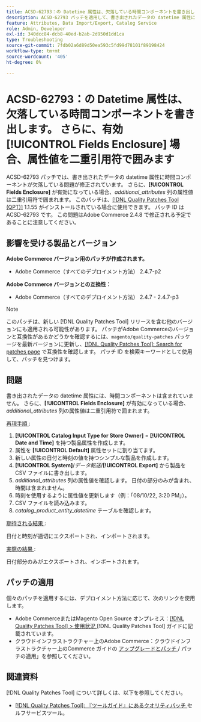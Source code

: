 ```yaml
---
title: ACSD-62793：の Datetime 属性は、欠落している時間コンポーネントを書き出します。 さらに、**[!UICONTROL Fields Enclosure]**が有効な場合、属性値は二重引用符で囲まれます
description: ACSD-62793 パッチを適用して、書き出されたデータの datetime 属性に時間コンポーネントが欠落しているAdobe Commerceの問題を修正してください。 さらに、**[!UICONTROL Fields Enclosure]**が有効になっている場合、*additional_attributes*列の属性値は二重引用符で囲まれます。
feature: Attributes, Data Import/Export, Catalog Service
role: Admin, Developer
exl-id: 340dcc84-dcb8-40ed-b2ab-2d950d1dd1ca
type: Troubleshooting
source-git-commit: 7fdb02a6d89d50ea593c5fd99d78101f89198424
workflow-type: tm+mt
source-wordcount: '405'
ht-degree: 0%

---
```


# ACSD-62793：の Datetime 属性は、欠落している時間コンポーネントを書き出します。 さらに、有効 **[!UICONTROL Fields Enclosure]** 場合、属性値を二重引用符で囲みます

ACSD-62793 パッチでは、書き出されたデータの datetime 属性に時間コンポーネントが欠落している問題が修正されています。 さらに、**[!UICONTROL Fields Enclosure]** が有効になっている場合、*additional_attributes* 列の属性値は二重引用符で囲まれます。 このパッチは、[[!DNL Quality Patches Tool (QPT)]](/help/tools/quality-patches-tool/quality-patches-tool-to-self-serve-quality-patches.md) 1.1.55 がインストールされている場合に使用できます。 パッチ ID は ACSD-62793 です。 この問題はAdobe Commerce 2.4.8 で修正される予定であることに注意してください。

## 影響を受ける製品とバージョン

**Adobe Commerce バージョン用のパッチが作成されます。**

* Adobe Commerce（すべてのデプロイメント方法） 2.4.7-p2

**Adobe Commerce バージョンとの互換性：**

* Adobe Commerce（すべてのデプロイメント方法） 2.4.7 - 2.4.7-p3

>[!NOTE]
>
>このパッチは、新しい [!DNL Quality Patches Tool] リリースを含む他のバージョンにも適用される可能性があります。 パッチがAdobe Commerceのバージョンと互換性があるかどうかを確認するには、`magento/quality-patches` パッケージを最新バージョンに更新し、[[!DNL Quality Patches Tool]: Search for patches page](https://experienceleague.adobe.com/tools/commerce-quality-patches/index.html?lang=ja) で互換性を確認します。 パッチ ID を検索キーワードとして使用して、パッチを見つけます。

## 問題

書き出されたデータの datetime 属性には、時間コンポーネントは含まれていません。 さらに、**[!UICONTROL Fields Enclosure]** が有効になっている場合、*additional_attributes* 列の属性値は二重引用符で囲まれます。

<u> 再現手順 </u>:

1. **[!UICONTROL Catalog Input Type for Store Owner]** = **[!UICONTROL Date and Time]** を持つ製品属性を作成します。
1. 属性を **[!UICONTROL Default]** 属性セットに割り当てます。
1. 新しい属性の日付と時刻の値を持つシンプルな製品を作成します。
1. **[!UICONTROL System]**/*データ転送*/**[!UICONTROL Export]** から製品を CSV ファイルに書き出します。
1. *additional_attributes* 列の属性値を確認します。 日付の部分のみが含まれ、時間は含まれません。
1. 時刻を使用するように属性値を更新します（例：「08/10/22, 3:20 PM」）。
1. CSV ファイルを読み込みます。
1. *catalog_product_entity_datetime* テーブルを確認します。

<u> 期待される結果 </u>:

日付と時刻が適切にエクスポートされ、インポートされます。

<u> 実際の結果 </u>:

日付部分のみがエクスポートされ、インポートされます。

## パッチの適用

個々のパッチを適用するには、デプロイメント方法に応じて、次のリンクを使用します。

* Adobe CommerceまたはMagento Open Source オンプレミス：[[!DNL Quality Patches Tool] > 使用状況 ](/help/tools/quality-patches-tool/usage.md) [!DNL Quality Patches Tool] ガイドに記載されています。
* クラウドインフラストラクチャー上のAdobe Commerce：クラウドインフラストラクチャー上のCommerce ガイドの [ アップグレードとパッチ ](https://experienceleague.adobe.com/docs/commerce-cloud-service/user-guide/develop/upgrade/apply-patches.html?lang=ja)/ パッチの適用」を参照してください。


## 関連資料

[!DNL Quality Patches Tool] について詳しくは、以下を参照してください。

* [[!DNL Quality Patches Tool]: 『ツールガイド』にあるクオリティパッチ ](/help/tools/quality-patches-tool/quality-patches-tool-to-self-serve-quality-patches.md) セルフサービスツール。
